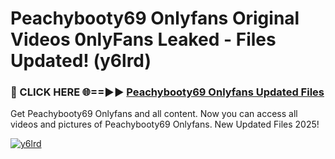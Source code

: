 # Peachybooty69 Onlyfans Original Videos 0nlyFans Leaked - Files Updated! (y6lrd)

<h3>🔴 CLICK HERE 🌐==►► <a href="https://tinyurl.com/ehrbuxhb" rel="nofollow">Peachybooty69 Onlyfans Updated Files</a></h3>

Get Peachybooty69 Onlyfans and all content. Now you can access all videos and pictures of Peachybooty69 Onlyfans. New Updated Files 2025!

[![y6lrd](https://i.imgur.com/lVYEuWS.gif)](https://tinyurl.com/ehrbuxhb)
